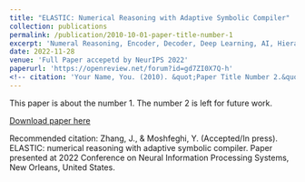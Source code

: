```yaml
---
title: "ELASTIC: Numerical Reasoning with Adaptive Symbolic Compiler"
collection: publications
permalink: /publication/2010-10-01-paper-title-number-1
excerpt: 'Numeral Reasoning, Encoder, Decoder, Deep Learning, AI, Hierarchical Decoder, Mathematical Symbols'
date: 2022-11-28
venue: 'Full Paper accepetd by NeurIPS 2022'
paperurl: 'https://openreview.net/forum?id=gd7ZI0X7Q-h'
<!-- citation: 'Your Name, You. (2010). &quot;Paper Title Number 2.&quot; <i>Journal 1</i>. 1(2).' -->
---
```

This paper is about the number 1. The number 2 is left for future work.

[Download paper here](https://openreview.net/forum?id=gd7ZI0X7Q-h)

Recommended citation: Zhang, J., & Moshfeghi, Y. (Accepted/In press). ELASTIC: numerical reasoning with adaptive symbolic compiler. Paper presented at 2022 Conference on Neural Information Processing Systems, New Orleans, United States.